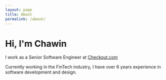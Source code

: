 ```yaml
---
layout: page
title: About
permalink: /about/
---
```


# Hi, I'm Chawin

I work as a Senior Software Engineer at [Checkout.com](https://checkout.com)

Currently working in the FinTech industry, I have over 6 years experience in software development and design.

